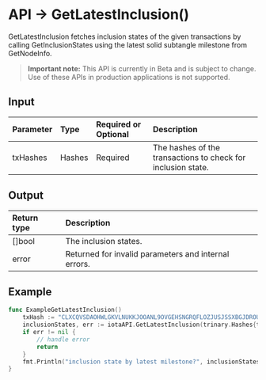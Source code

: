 # API -> GetLatestInclusion()
GetLatestInclusion fetches inclusion states of the given transactions by calling GetInclusionStates using the latest solid subtangle milestone from GetNodeInfo.
> **Important note:** This API is currently in Beta and is subject to change. Use of these APIs in production applications is not supported.


## Input

| Parameter       | Type | Required or Optional | Description |
|:---------------|:--------|:--------| :--------|
| txHashes | Hashes | Required | The hashes of the transactions to check for inclusion state.  |




## Output

| Return type     | Description |
|:---------------|:--------|
| []bool | The inclusion states. |
| error | Returned for invalid parameters and internal errors. |




## Example

```go
func ExampleGetLatestInclusion() 
	txHash := "CLXCQVSDAOHWLGKVLNUKKJOOANL9OVGEHSNGRQFLOZJUSJSSXBGJDROUHALTSNUPMTSAVFF9IQEEA9999"
	inclusionStates, err := iotaAPI.GetLatestInclusion(trinary.Hashes{txHash})
	if err != nil {
		// handle error
		return
	}
	fmt.Println("inclusion state by latest milestone?", inclusionStates[0])
}

```
